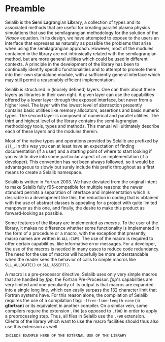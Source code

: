 # Preamble

Selalib is the **Se**mi **La**grangian **Lib**rary, a collection of types and
its associated methods that are useful for creating parallel plasma
physics simulations that use the semilagrangian methodology for the
solution of the *Vlasov* equation. In its design, we have attempted to
expose to the users an interface that expresses as naturally as possible
the problems that arise when using the semilagrangian approach. However,
most of the modules contained in the library are not intrinsically
related with the semilagrangian method, but are more general utilities
which could be used in different contexts. A principle in the
development of the library has been to continually identify specific
functionalities and to attempt to promote them into their own standalone
module, with a sufficiently general interface which may still permit a
reasonably efficient implementation.

Selalib is structured in (loosely defined) layers. One can think about
these layers as libraries in their own right. A given layer can use the
capabilities offered by a lower layer through the exposed interface, but
never from a higher level. The layer with the lowest level of
abstraction presently contains basic utilities like memory allocators,
assertions and basic numeric types. The second layer is composed of
numerical and parallel utilities. The third and highest level of the
library contains the semi-lagrangian methodology tools, types and
methods. This manual will ultimately describe each of these layers and
the modules therein.

Most of the native types and operations provided by Selalib are prefixed
by `sll_`. In this way you can at least have an expectation of finding
documentation (if a user) and a starting point of where to start looking
if you wish to dive into some particular aspect of an implementation (if
a developer). This convention has not been always followed, so it would
be advantageous to slowly but surely include this prefix throughout as a
first means to create a Selalib namespace.

Selalib is written in Fortran 2003. We have deviated from the original
intent to make Selalib fully f95-compatible for multiple reasons: the
newer standard permits a separation of interface and implementation
which is desirable in a development like this, the reduction in coding
that is obtained with the use of abstract classes is appealing for a
project with quite limited manpower as this one, and finally, the desire
to make this product as forward-looking as possible.

Some features of the library are implemented as *macros*. To the user of
the library, it makes no difference whether some functionality is
implemented in the form of a procedure or a macro, with the exception
that presently, macro names are written in `ALL-CAPS`. The use of the
macro is required to offer certain capabilities, like informative error
messages. For a developer, the use of the macros is needed in many cases
to reduce code redundancy. The need for the use of macros will hopefully
be more understandable when the reader sees the behavior of calls to
simple macros like `SLL_ALLOCATE()` or `SLL_ASSERT()`.

A macro is a pre-processor directive. Selalib uses only very simple
macros that are handled by *fpp*, the Fortran Pre-Processor. *fpp*'s
capabilities are very limited and one peculiarity of its output is that
macros are expanded into a single long line, which can easily surpass
the 132 character limit that Fortran systems have. For this reason
alone, the compilation of Selalib requires the use of a compilation
flag: `-ffree-line-length-none` (in **gfortran**) or its equivalent in
another compiler. On a similar vein, some compilers require the
extension `.F90` (as opposed to `.f90`) in order to apply a
preprocessing step. Thus, all files in Selalib use the `.F90` extension.
Clients of the library which want to use the macro facilities should
thus also use this extension as well.

```{note}
INCLUDE EXAMPLE HERE OF THE EXTERNAL USE OF THE LIBRARY
```

